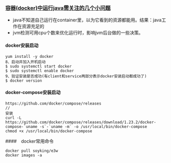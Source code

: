 
### [容器(docker)中运行java需关注的几个小问题](http://ifeve.com/%E5%AE%B9%E5%99%A8docker%E4%B8%AD%E8%BF%90%E8%A1%8Cjava%E9%9C%80%E5%85%B3%E6%B3%A8%E7%9A%84%E5%87%A0%E4%B8%AA%E5%B0%8F%E9%97%AE%E9%A2%98/)
- java不知道自己运行在container里，以为它看到的资源都能用。结果：java工作在资源充足的
- jvm检测可用cpu个数来优化运行时，影响jvm后台做的一些决策。

#### docker安装启动
```
yum install -y docker
8、启动并加入开机启动
$ sudo systemctl start docker
$ sudo systemctl enable docker
9、验证安装是否成功(有client和service两部分表示docker安装启动都成功了)
$ docker version
```

#### docker-compose安装启动
```
https://github.com/docker/compose/releases
//
安装
curl -L https://github.com/docker/compose/releases/download/1.23.2/docker-compose-`uname -s`-`uname -m` -o /usr/local/bin/docker-compose
chmod +x /usr/local/bin/docker-compose
```

####　docker常用命令
```
docker pull soyking/e3w
docker images -a
```
